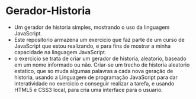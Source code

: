 # Gerador-Historia
 * Um gerador de historia simples, mostrando o uso da linguagem JavaScript.
 * Este repositorio armazena um exercicio que faz parte de um curso de JavaScript que estou realizando, e para fins de mostrar a minha capacidade na linguagem JavaScript.
 * o exercicio se trata de criar um gerador de historia, aleatorio, baseado em um nome informado ou não. Criar-se um trecho de historia aleatorio estatico, 
 que so muda algumas palavras a cada nova geração de historia, usando a Linguagem de programação JavaScript para dar interatividade no exercicio e conseguir realizar a tarefa, e
 usando HTML5 e CSS3 local, para cria uma interface para o usuario.
